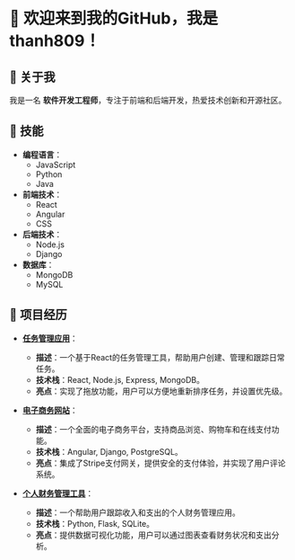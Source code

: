 # 👋 欢迎来到我的GitHub，我是 **thanh809**！

## 👤 关于我
我是一名 **软件开发工程师**，专注于前端和后端开发，热爱技术创新和开源社区。

## 🔧 技能
- **编程语言**：
  - JavaScript
  - Python
  - Java
- **前端技术**：
  - React
  - Angular
  - CSS
- **后端技术**：
  - Node.js
  - Django
- **数据库**：
  - MongoDB
  - MySQL
 
## 🌟 项目经历
- **[任务管理应用](https://github.com/thanh809/task-manager)**：
  - **描述**：一个基于React的任务管理工具，帮助用户创建、管理和跟踪日常任务。
  - **技术栈**：React, Node.js, Express, MongoDB。
  - **亮点**：实现了拖放功能，用户可以方便地重新排序任务，并设置优先级。

- **[电子商务网站](https://github.com/thanh809/ecommerce-site)**：
  - **描述**：一个全面的电子商务平台，支持商品浏览、购物车和在线支付功能。
  - **技术栈**：Angular, Django, PostgreSQL。
  - **亮点**：集成了Stripe支付网关，提供安全的支付体验，并实现了用户评论系统。

- **[个人财务管理工具](https://github.com/thanh809/finance-tracker)**：
  - **描述**：一个帮助用户跟踪收入和支出的个人财务管理应用。
  - **技术栈**：Python, Flask, SQLite。
  - **亮点**：提供数据可视化功能，用户可以通过图表查看财务状况和支出分析。
